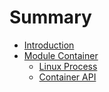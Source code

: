 # Summary

* [Introduction](README.md)
* [Module Container](module-container.md)
   * [Linux Process](1_linux_process.md)
   * [Container API](2_container_api.md)

